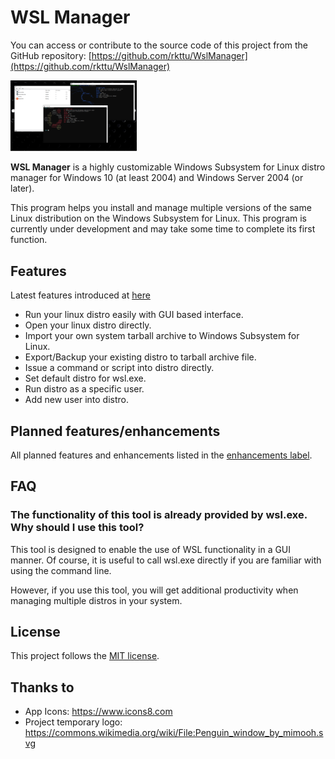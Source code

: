 # WSL Manager

You can access or contribute to the source code of this project from the GitHub repository: [https://github.com/rkttu/WslManager](https://github.com/rkttu/WslManager)

<a target="_blank" href="docs/images/screenshot.png">
	<img src="docs/images/screenshot.png" alt="Screen" style="width: 40%;" />
</a>

**WSL Manager** is a highly customizable Windows Subsystem for Linux distro manager for Windows 10 (at least 2004) and Windows Server 2004 (or later).

This program helps you install and manage multiple versions of the same Linux distribution on the Windows Subsystem for Linux. This program is currently under development and may take some time to complete its first function.

## Features

Latest features introduced at [here](https://www.wslhub.com/)

* Run your linux distro easily with GUI based interface.
* Open your linux distro directly.
* Import your own system tarball archive to Windows Subsystem for Linux.
* Export/Backup your existing distro to tarball archive file.
* Issue a command or script into distro directly.
* Set default distro for wsl.exe.
* Run distro as a specific user.
* Add new user into distro.

## Planned features/enhancements

All planned features and enhancements listed in the [enhancements label](https://github.com/wslhub/WslManager/labels/enhancement).

## FAQ

### The functionality of this tool is already provided by wsl.exe. Why should I use this tool?

This tool is designed to enable the use of WSL functionality in a GUI manner. Of course, it is useful to call wsl.exe directly if you are familiar with using the command line.

However, if you use this tool, you will get additional productivity when managing multiple distros in your system.

## License

This project follows the [MIT license](License.txt).

## Thanks to

- App Icons: https://www.icons8.com
- Project temporary logo: https://commons.wikimedia.org/wiki/File:Penguin_window_by_mimooh.svg
